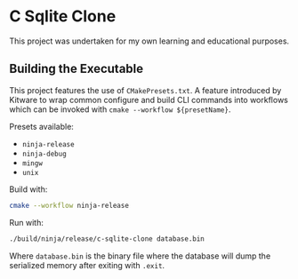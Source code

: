 # C Sqlite Clone

This project was undertaken for my own learning and educational purposes.

## Building the Executable

This project features the use of `CMakePresets.txt`. A feature introduced by Kitware to wrap common configure and build CLI commands into workflows which can be invoked with `cmake --workflow ${presetName}`.

Presets available:
- `ninja-release`
- `ninja-debug`
- `mingw`
- `unix`

Build with:

```bash
cmake --workflow ninja-release
```

Run with:

```bash
./build/ninja/release/c-sqlite-clone database.bin
```

Where `database.bin` is the binary file where the database will dump the serialized memory after exiting with `.exit`.
